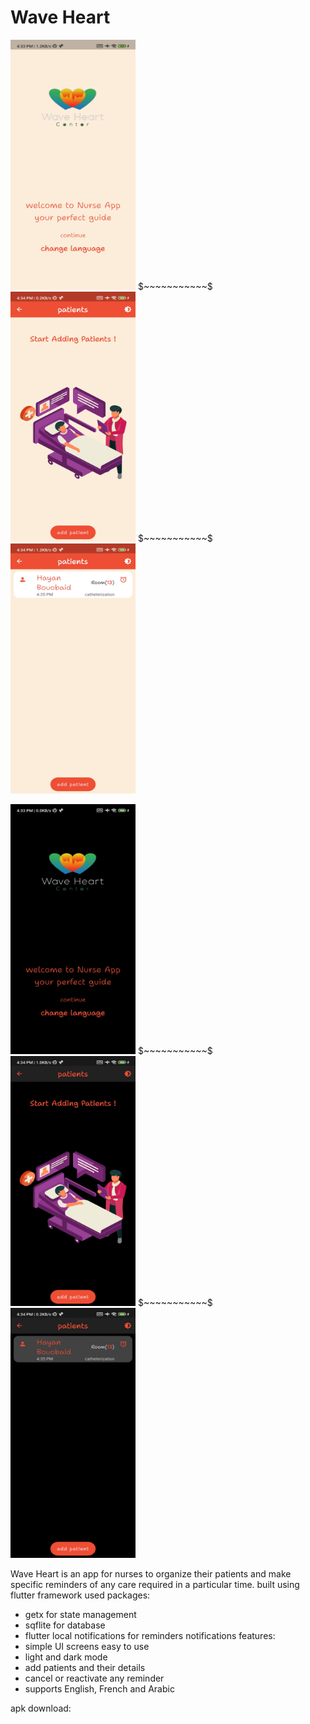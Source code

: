 # Wave Heart

<p float="left">
<img src="https://github.com/Hayan47/Hayan47/blob/main/nurse1.jpg" width="200" height="400" />
$~~~~~~~~~~~$
<img src="https://github.com/Hayan47/Hayan47/blob/main/nurse2.jpg" width="200" height="400" />
$~~~~~~~~~~~$
<img src="https://github.com/Hayan47/Hayan47/blob/main/nurse3.jpg" width="200" height="400" />
</p>

<p float="left">
<img src="https://github.com/Hayan47/Hayan47/blob/main/nurse4.jpg" width="200" height="400" />
$~~~~~~~~~~~$
<img src="https://github.com/Hayan47/Hayan47/blob/main/nurse5.jpg" width="200" height="400" />
$~~~~~~~~~~~$
<img src="https://github.com/Hayan47/Hayan47/blob/main/nurse6.jpg" width="200" height="400" />
</p>

Wave Heart is an app for nurses to organize their patients and make specific reminders of any care required in a particular time.
built using flutter framework
used packages:
* getx for state management
* sqflite for database
* flutter local notifications for reminders notifications
features:
* simple UI screens easy to use
* light and dark mode
* add patients and their details
* cancel or reactivate any reminder
* supports English, French and Arabic

apk download:


